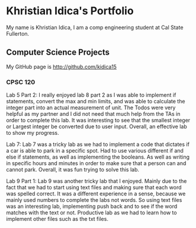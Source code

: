 
# Khristian Idica's Portfolio

My name is Khristian Idica, I am a comp engineering student at Cal State Fullerton.

## Computer Science Projects

My GitHub page is http://github.com/kidica15

### CPSC 120
Lab 5 Part 2:
I really enjoyed lab 8 part 2 as I was able to implement if statements, convert the max and min limits, and was able to calculate the integer part into an actual measurement of unit. The Todos were very helpful as my partner and I did not need that much help from the TAs in order to complete this lab. It was interesting to see that the smallest integer or Largest integer be converted due to user input. Overall, an effective lab to show my progress. 

Lab 7:
Lab 7 was a tricky lab as we had to implement a code that dictates if a car is able to park in a specific spot. Had to use various different if and else if statements, as well as implementing the booleans. As well as writing in specific hours and minutes in order to make sure that a person can and cannot park. Overall, it was fun trying to solve this lab.

Lab 9 Part 1:
Lab 9 was another tricky lab that I enjoyed. Mainly due to the fact that we had to start using text files and making sure that each word was spelled correct. It was a different experience in a sense, because we mainly used numbers to complete the labs not words. So using text files was an interesting lab, implementing push back and to see if the word matches with the text or not. Productive lab as we had to learn how to implement other files such as the txt files. 
